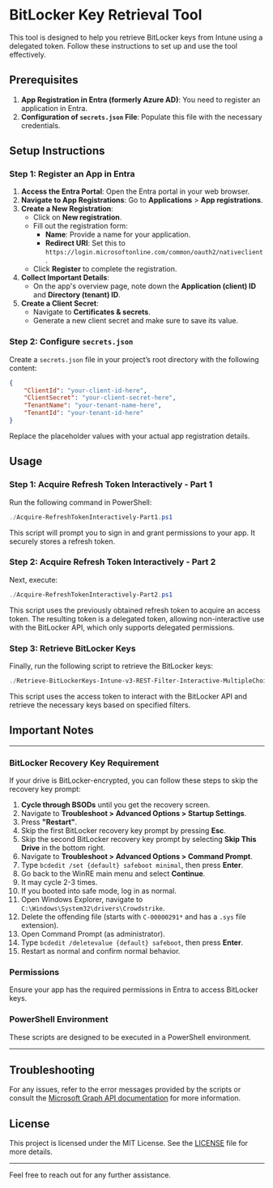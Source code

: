 

# BitLocker Key Retrieval Tool

This tool is designed to help you retrieve BitLocker keys from Intune using a delegated token. Follow these instructions to set up and use the tool effectively.

## Prerequisites

1. **App Registration in Entra (formerly Azure AD)**: You need to register an application in Entra.
2. **Configuration of `secrets.json` File**: Populate this file with the necessary credentials.

## Setup Instructions

### Step 1: Register an App in Entra

1. **Access the Entra Portal**: Open the Entra portal in your web browser.
2. **Navigate to App Registrations**: Go to **Applications** > **App registrations**.
3. **Create a New Registration**:
   - Click on **New registration**.
   - Fill out the registration form:
     - **Name**: Provide a name for your application.
     - **Redirect URI**: Set this to `https://login.microsoftonline.com/common/oauth2/nativeclient`.
   - Click **Register** to complete the registration.
4. **Collect Important Details**:
   - On the app's overview page, note down the **Application (client) ID** and **Directory (tenant) ID**.
5. **Create a Client Secret**:
   - Navigate to **Certificates & secrets**.
   - Generate a new client secret and make sure to save its value.

### Step 2: Configure `secrets.json`

Create a `secrets.json` file in your project’s root directory with the following content:

```json
{
    "ClientId": "your-client-id-here",
    "ClientSecret": "your-client-secret-here",
    "TenantName": "your-tenant-name-here",
    "TenantId": "your-tenant-id-here"
}
```

Replace the placeholder values with your actual app registration details.

## Usage

### Step 1: Acquire Refresh Token Interactively - Part 1

Run the following command in PowerShell:

```powershell
./Acquire-RefreshTokenInteractively-Part1.ps1
```

This script will prompt you to sign in and grant permissions to your app. It securely stores a refresh token.

### Step 2: Acquire Refresh Token Interactively - Part 2

Next, execute:

```powershell
./Acquire-RefreshTokenInteractively-Part2.ps1
```

This script uses the previously obtained refresh token to acquire an access token. The resulting token is a delegated token, allowing non-interactive use with the BitLocker API, which only supports delegated permissions.

### Step 3: Retrieve BitLocker Keys

Finally, run the following script to retrieve the BitLocker keys:

```powershell
./Retrieve-BitLockerKeys-Intune-v3-REST-Filter-Interactive-MultipleChoice.ps1
```

This script uses the access token to interact with the BitLocker API and retrieve the necessary keys based on specified filters.

## Important Notes

---

### BitLocker Recovery Key Requirement

If your drive is BitLocker-encrypted, you can follow these steps to skip the recovery key prompt:

1. **Cycle through BSODs** until you get the recovery screen.
2. Navigate to **Troubleshoot > Advanced Options > Startup Settings**.
3. Press **"Restart"**.
4. Skip the first BitLocker recovery key prompt by pressing **Esc**.
5. Skip the second BitLocker recovery key prompt by selecting **Skip This Drive** in the bottom right.
6. Navigate to **Troubleshoot > Advanced Options > Command Prompt**.
7. Type `bcdedit /set {default} safeboot minimal`, then press **Enter**.
8. Go back to the WinRE main menu and select **Continue**.
9. It may cycle 2-3 times.
10. If you booted into safe mode, log in as normal.
11. Open Windows Explorer, navigate to `C:\Windows\System32\drivers\Crowdstrike`.
12. Delete the offending file (starts with `C-00000291*` and has a `.sys` file extension).
13. Open Command Prompt (as administrator).
14. Type `bcdedit /deletevalue {default} safeboot`, then press **Enter**.
15. Restart as normal and confirm normal behavior.

### Permissions

Ensure your app has the required permissions in Entra to access BitLocker keys.

### PowerShell Environment

These scripts are designed to be executed in a PowerShell environment.

---


## Troubleshooting

For any issues, refer to the error messages provided by the scripts or consult the [Microsoft Graph API documentation](https://learn.microsoft.com/en-us/graph/use-the-api) for more information.

## License

This project is licensed under the MIT License. See the [LICENSE](LICENSE) file for more details.

---

Feel free to reach out for any further assistance.
